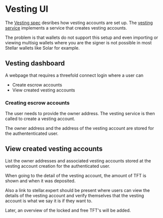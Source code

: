 # Vesting UI

The [Vesting spec](./vesting.md) desribes how vesting accounts are set up. The [vesting service](../../ThreeBotPackages/vesting_service) implements a service that creates vesting accounts.

The problem is that wallets do not support this setup and even importing or viewing multisig wallets where you are the signer is not possible in most Stellar wallets like Solar for example.

## Vesting dashboard

A webpage that requires a threefold connect login where a user can

- Create escrow accounts
- View created vesting accounts

### Creating escrow accounts

The user needs to provide the owner address. The vesting service is then called to create a vesting account.

The owner address and the address of the vesting account are stored for the authententicated user.

## View created vesting accounts

List the owner addresses and associated vesting accounts stored at the vesting account creation for the authenticated user.

When going to the detail of the vesting account, the amount of TFT is shown and when it was deposited.

Also a link to stellar.expert should be present where users can view the details of the vesting account and verify themselves that the vesting account is what we say it is if they want to.

Later, an overview of the locked and free TFT's will be added.
